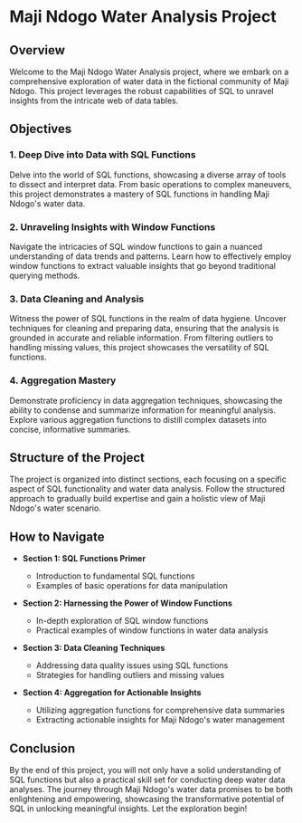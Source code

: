 # Maji Ndogo Water Analysis Project

## Overview

Welcome to the Maji Ndogo Water Analysis project, where we embark on a comprehensive exploration of water data in the fictional community of Maji Ndogo. This project leverages the robust capabilities of SQL to unravel insights from the intricate web of data tables.

## Objectives

### 1. Deep Dive into Data with SQL Functions

Delve into the world of SQL functions, showcasing a diverse array of tools to dissect and interpret data. From basic operations to complex maneuvers, this project demonstrates a mastery of SQL functions in handling Maji Ndogo's water data.

### 2. Unraveling Insights with Window Functions

Navigate the intricacies of SQL window functions to gain a nuanced understanding of data trends and patterns. Learn how to effectively employ window functions to extract valuable insights that go beyond traditional querying methods.

### 3. Data Cleaning and Analysis

Witness the power of SQL functions in the realm of data hygiene. Uncover techniques for cleaning and preparing data, ensuring that the analysis is grounded in accurate and reliable information. From filtering outliers to handling missing values, this project showcases the versatility of SQL functions.

### 4. Aggregation Mastery

Demonstrate proficiency in data aggregation techniques, showcasing the ability to condense and summarize information for meaningful analysis. Explore various aggregation functions to distill complex datasets into concise, informative summaries.

## Structure of the Project

The project is organized into distinct sections, each focusing on a specific aspect of SQL functionality and water data analysis. Follow the structured approach to gradually build expertise and gain a holistic view of Maji Ndogo's water scenario.

## How to Navigate

- **Section 1: SQL Functions Primer**
  - Introduction to fundamental SQL functions
  - Examples of basic operations for data manipulation

- **Section 2: Harnessing the Power of Window Functions**
  - In-depth exploration of SQL window functions
  - Practical examples of window functions in water data analysis

- **Section 3: Data Cleaning Techniques**
  - Addressing data quality issues using SQL functions
  - Strategies for handling outliers and missing values

- **Section 4: Aggregation for Actionable Insights**
  - Utilizing aggregation functions for comprehensive data summaries
  - Extracting actionable insights for Maji Ndogo's water management

## Conclusion

By the end of this project, you will not only have a solid understanding of SQL functions but also a practical skill set for conducting deep water data analyses. The journey through Maji Ndogo's water data promises to be both enlightening and empowering, showcasing the transformative potential of SQL in unlocking meaningful insights. Let the exploration begin!
